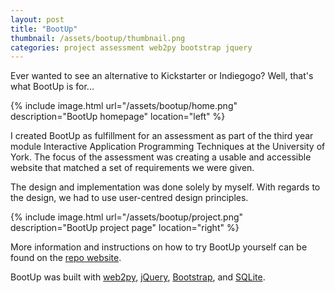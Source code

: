 ```yaml
---
layout: post
title: "BootUp"
thumbnail: /assets/bootup/thumbnail.png
categories: project assessment web2py bootstrap jquery
---
```

Ever wanted to see an alternative to Kickstarter or Indiegogo? Well, that's what BootUp is for...

{% include image.html url="/assets/bootup/home.png" description="BootUp homepage" location="left" %}

I created BootUp as fulfillment for an assessment as part of the third year module Interactive Application Programming Techniques at the University of York. The focus of the assessment was creating a usable and accessible website that matched a set of requirements we were given.

The design and implementation was done solely by myself. With regards to the design, we had to use user-centred design principles.

{% include image.html url="/assets/bootup/project.png" description="BootUp project page" location="right" %}

More information and instructions on how to try BootUp yourself can be found on the [repo website](http://terminalstar.github.io/BootupFinal/).

BootUp was built with [web2py](http://web2py.com/), [jQuery](http://jquery.com/), [Bootstrap](http://getbootstrap.com/), and [SQLite](https://www.sqlite.org/).
